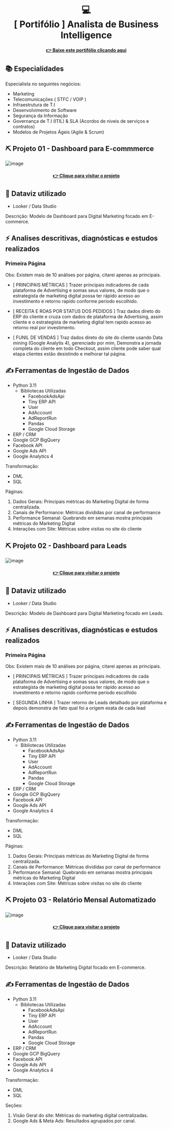 <h1 align="center">
  💻<br>[ Portifólio ] Analista de Business Intelligence
</h1>

<h4 align="center"><a href="https://docs.google.com/document/d/1rGICm1N5b_DvGRqSLHSsWRNEg8rYRVSMy8m8fdAkX88/edit?usp=drive_link">👉 Baixe este portifólio clicando aqui </a></h4>

## 📚 Especialidades ##
Especialista no seguintes negócios: 
- Marketing
- Telecomunicações ( STFC / VOIP )
- Infraestrutura de T.I
- Desenvolvimento de Software
- Segurança da Informação
- Governança de T.I (ITIL) & SLA (Acordos de niveis de serviços e contratos)
- Modelos de Projetos Ágeis (Agile & Scrum)

## ⛏ Projeto 01 - Dashboard para E-commmerce ##

![image](https://github.com/patrickmcruz/bi-analyst-portfolio/assets/42379629/24099154-9c1d-49ef-901e-245c4a010c89)

<h4 align="center"><a href="https://lookerstudio.google.com/u/0/reporting/0bc7428b-0d08-433b-a774-69203015745b">👉 Clique para visitar o projeto</a></h4>

## 💼 Dataviz utilizado
- Looker / Data Studio

Descrição:
Modelo de Dashboard para Digital Marketing focado em E-commerce.

## ⚡ Analises descritivas, diagnósticas e estudos realizados

### Primeira Página

Obs: Existem mais de 10 análises por página, citarei apenas as principais.

-  [ PRINCIPAIS MÉTRICAS ] Trazer principais indicadores de cada plataforma de Advertising e somas seus valores,
   de modo que o estrategista de marketing digital possa ter rápido acesso ao investimento e retorno rapido conforme período escolhido.
   
-  [ RECEITA E ROAS POR STATUS DOS PEDIDOS ] Traz dados direto do ERP do cliente e cruza com dados de plataforma de Advertising,
   assim cliente e o estrategista de marketing digital tem rapido acesso ao retorno real por investimento.

-  [ FUNIL DE VENDAS ] Traz dados direto do site do cliente usando Data mining (Google Analytis 4), gerenciado por mim,
   Demonstra a jornada completa do cliente em todo Checkout, assim cliente pode saber qual etapa clientes estão desistindo e melhorar tal página.

## ✍ Ferramentas de Ingestão de Dados
- Python 3.11
    - Bibliotecas Utilizadas
      - FacebookAdsApi
      - Tiny ERP API
      - User
      - AdAccount
      - AdReportRun
      - Pandas
      - Google Cloud Storage
- ERP / CRM
- Google GCP BigQuery
- Facebook API
- Google Ads API
- Google Analytics 4

Transformação: 
- DML
- SQL

Páginas:

1) Dados Gerais: Principais métricas do Marketing Digital de forma centralizada.
2) Canais de Performance: Métricas divididas por canal de performance
3) Performance Semanal: Quebrando em semanas mostra principais métricas do Marketing Digital
4) Interações com Site: Métricas sobre visitas no site do cliente


## ⛏ Projeto 02 - Dashboard para Leads ##

![image](https://github.com/patrickmcruz/bi-analyst-portfolio/assets/42379629/a78ffb54-8bc0-4b13-aeea-a45faa061665)

<h4 align="center"><a href="https://lookerstudio.google.com/u/0/reporting/0bc7428b-0d08-433b-a774-69203015745b">👉 Clique para visitar o projeto</a></h4>

## 💼 Dataviz utilizado
- Looker / Data Studio

Descrição:
Modelo de Dashboard para Digital Marketing focado em Leads.

## ⚡ Analises descritivas, diagnósticas e estudos realizados

### Primeira Página

Obs: Existem mais de 10 análises por página, citarei apenas as principais.

-  [ PRINCIPAIS MÉTRICAS ] Trazer principais indicadores de cada plataforma de Advertising e somas seus valores,
   de modo que o estrategista de marketing digital possa ter rápido acesso ao investimento e retorno rapido conforme período escolhido

-  [ SEGUNDA LINHA ] Trazer retorno de Leads detalhado por plataforma e depois demonstra de fato qual foi a origem exata de cada lead

## ✍ Ferramentas de Ingestão de Dados
- Python 3.11
    - Bibliotecas Utilizadas
      - FacebookAdsApi
      - Tiny ERP API
      - User
      - AdAccount
      - AdReportRun
      - Pandas
      - Google Cloud Storage
- ERP / CRM
- Google GCP BigQuery
- Facebook API
- Google Ads API
- Google Analytics 4

Transformação: 
- DML
- SQL

Páginas:

1) Dados Gerais: Principais métricas do Marketing Digital de forma centralizada.
2) Canais de Performance: Métricas divididas por canal de performance
3) Performance Semanal: Quebrando em semanas mostra principais métricas do Marketing Digital
4) Interações com Site: Métricas sobre visitas no site do cliente

## ⛏ Projeto 03 - Relatório Mensal Automatizado ##

![image](https://github.com/patrickmcruz/bi-analyst-portfolio/assets/42379629/79221a77-47a9-4e13-afab-58da68ff6783)

<h4 align="center"><a href="https://lookerstudio.google.com/u/0/reporting/0bc7428b-0d08-433b-a774-69203015745b">👉 Clique para visitar o projeto</a></h4>

## 💼 Dataviz utilizado
- Looker / Data Studio

Descrição:
Relatório de Marketing Digital focado em E-commerce.

## ✍ Ferramentas de Ingestão de Dados
- Python 3.11
    - Bibliotecas Utilizadas
      - FacebookAdsApi
      - Tiny ERP API
      - User
      - AdAccount
      - AdReportRun
      - Pandas
      - Google Cloud Storage
- ERP / CRM
- Google GCP BigQuery
- Facebook API
- Google Ads API
- Google Analytics 4

Transformação: 
- DML
- SQL

Seções:

1) Visão Geral do site: Métricas do marketing digital centralizadas.
2) Google Ads & Meta Ads: Resultados agrupados por canal.
